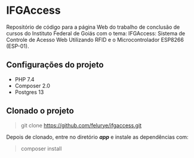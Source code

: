# IFGAccess
Repositório de código para a página Web do trabalho de conclusão de cursos do Instituto Federal de Goiás com o tema: IFGAccess: Sistema de Controle de Acesso Web Utilizando RFID e o Microcontrolador ESP8266 (ESP-01).

## Configurações do projeto

* PHP 7.4
* Composer 2.0
* Postgres 13

## Clonado o projeto

> git clone https://github.com/felurye/ifgaccess.git

Depois de clonado, entre no diretório ***app*** e instale as dependências com:

> composer install
